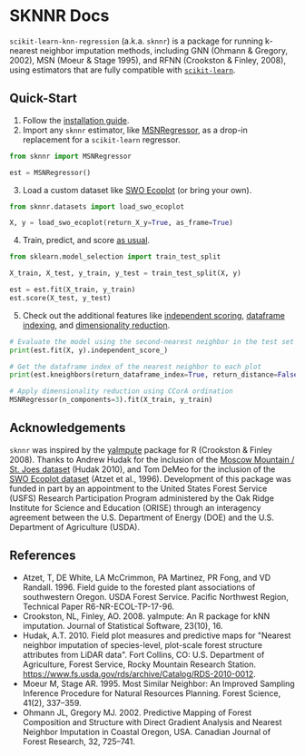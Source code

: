 # SKNNR Docs

`scikit-learn-knn-regression` (a.k.a. `sknnr`) is a package for running k-nearest neighbor imputation methods, including GNN (Ohmann & Gregory, 2002), MSN (Moeur & Stage 1995), and RFNN (Crookston & Finley, 2008), using estimators that are fully compatible with [`scikit-learn`](https://scikit-learn.org/stable/).

## Quick-Start

1. Follow the [installation guide](installation.md).
2. Import any `sknnr` estimator, like [MSNRegressor](api/estimators/msn.md), as a drop-in replacement for a `scikit-learn` regressor.
```python
from sknnr import MSNRegressor

est = MSNRegressor()
```
3. Load a custom dataset like [SWO Ecoplot](api/datasets/swo_ecoplot.md) (or bring your own).
```python
from sknnr.datasets import load_swo_ecoplot

X, y = load_swo_ecoplot(return_X_y=True, as_frame=True)
```
4. Train, predict, and score [as usual](https://scikit-learn.org/stable/getting_started.html#fitting-and-predicting-estimator-basics).
```python
from sklearn.model_selection import train_test_split

X_train, X_test, y_train, y_test = train_test_split(X, y)

est = est.fit(X_train, y_train)
est.score(X_test, y_test)
```
5. Check out the additional features like [independent scoring](usage.md/#independent-scores-and-predictions), [dataframe indexing](usage.md/#retrieving-dataframe-indexes), and [dimensionality reduction](usage.md/#dimensionality-reduction).
```python
# Evaluate the model using the second-nearest neighbor in the test set
print(est.fit(X, y).independent_score_)

# Get the dataframe index of the nearest neighbor to each plot
print(est.kneighbors(return_dataframe_index=True, return_distance=False))

# Apply dimensionality reduction using CCorA ordination
MSNRegressor(n_components=3).fit(X_train, y_train)
```

## Acknowledgements

`sknnr` was inspired by the [yaImpute](https://cran.r-project.org/web/packages/yaImpute/index.html) package for R (Crookston & Finley 2008). Thanks to Andrew Hudak for the inclusion of the [Moscow Mountain / St. Joes dataset](api/datasets/moscow_stjoes.md) (Hudak 2010), and Tom DeMeo for the inclusion of the [SWO Ecoplot dataset](api/datasets/swo_ecoplot.md) (Atzet et al., 1996). Development of this package was funded in part by an appointment to the United States Forest Service (USFS) Research Participation Program administered by the Oak Ridge Institute for Science and Education (ORISE) through an interagency agreement between the U.S. Department of Energy (DOE) and the U.S. Department of Agriculture (USDA).

## References

- Atzet, T, DE White, LA McCrimmon, PA Martinez, PR Fong, and VD Randall. 1996. Field guide to the forested plant associations of southwestern Oregon. USDA Forest Service. Pacific Northwest Region, Technical Paper R6-NR-ECOL-TP-17-96.
- Crookston, NL, Finley, AO. 2008. yaImpute: An R package for kNN imputation. Journal of Statistical Software, 23(10), 16. 
- Hudak, A.T. 2010. Field plot measures and predictive maps for "Nearest neighbor imputation of species-level, plot-scale forest structure attributes from LiDAR data". Fort Collins, CO: U.S. Department of Agriculture, Forest Service, Rocky Mountain Research Station. https://www.fs.usda.gov/rds/archive/Catalog/RDS-2010-0012.
- Moeur M, Stage AR. 1995. Most Similar Neighbor: An Improved Sampling Inference Procedure for Natural Resources Planning. Forest Science, 41(2), 337–359.
- Ohmann JL, Gregory MJ. 2002. Predictive Mapping of Forest Composition and Structure with Direct Gradient Analysis and Nearest Neighbor Imputation in Coastal Oregon, USA. Canadian Journal of Forest Research, 32, 725–741.